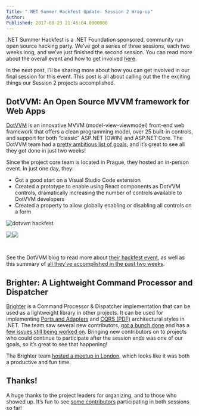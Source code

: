 ```yaml
---
Title: ".NET Summer Hackfest Update: Session 2 Wrap-up"
Author: 
Published: 2017-08-23 21:46:04.0000000
---
```

<p><p>.NET Summer Hackfest is a .NET Foundation sponsored, community run open source hacking party. We’ve got a series of three sessions, each two weeks long, and we’ve just finished the second session. You can read more about the overall event and how to get involved <a href="http://aka.ms/dotnetsummer">here</a>. </p><p>In the next post, I’ll be sharing more about how you can get involved in our final session for this event. This post is all about calling out the the exciting things our Session 2 projects accomplished.</p><h2>DotVVM: An Open Source MVVM framework for Web Apps</h2><p><a href="https://www.dotvvm.com/">DotVVM</a> is an innovative MVVM (model-view-viewmodel) front-end web framework that offers a clean programming model, over 25 built-in controls, and support for both “classic” ASP.NET (OWIN) and ASP.NET Core. The DotVVM team had a <a href="https://github.com/riganti/dotvvm/blob/master/dotnetSummer.md">pretty ambitious list of goals</a>, and it’s great to see all they got done in just two weeks!</p><p>Since the project core team is located in Prague, they hosted an in-person event. In just one day, they:</p><ul><li>Got a good start on a Visual Studio Code extension</li><li>Created a prototype to enable using React components as DotVVM controls, dramatically increasing the number of controls available to DotVVM developers</li><li>Created a property to allow globally enabling or disabling all controls on a form</li></ul><p><img src="assets/posts/dotvvm-hackfest-3.jpg" alt="dotvvm hackfest" ></p><p><img src="assets/posts/dotvvm-hackfest-1.gif"><img src="assets/posts/dotvvm-hackfest-2.gif"></p><p><br></p><p>See the DotVVM blog to read more about <a href="https://www.dotvvm.com/blog/26/NET-Summer-Hackfest-Session-in-Prague">their hackfest event</a>, as well as this summary of <a href="https://www.dotvvm.com/blog/27/Busy-two-weeks-for-the-DotVVM-Team">all they’ve accomplished in the past two weeks</a>.</p><h2>Brighter: A Lightweight Command Processor and Dispatcher</h2><p><a href="https://brightercommand.github.io/Brighter/">Brighter</a> is a Command Processor &amp; Dispatcher implementation that can be used as a lightweight library in other projects. It can be used for implementing <a href="http://alistair.cockburn.us/Hexagonal+architecture">Ports and Adapters</a> and <a href="/assets/cqrs_documents.pdf">CQRS (PDF)</a> architectural styles in .NET. The team saw several new contributors, <a href="https://github.com/BrighterCommand/Brighter/pulls?utf8=%E2%9C%93&amp;q=is%3Apr%20is%3Aclosed%20updated%3A%3E%3D2017-08-01">got a bunch done</a> and has a <a href="https://github.com/BrighterCommand/Brighter/labels/grabbed%20by%20community">few issues still being worked on</a>. Bringing new contributors on to projects who could continue to participate after the session ends was one of our goals, so it’s great to see that happening!</p><p>The Brighter team <a href="https://twitter.com/ICooper/status/896319327087063044">hosted a meetup in London</a>, which looks like it was both a productive and fun time.</p><h2>Thanks!</h2><p>A huge thanks to the project leaders for organizing, and to those who showed up. It’s fun to see <a href="https://twitter.com/pothulapati">some contributors</a> participating in both sessions so far!</p></p>
